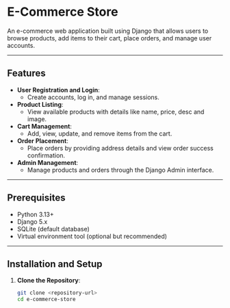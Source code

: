 # E-Commerce Store

An e-commerce web application built using Django that allows users to browse products, add items to their cart, place orders, and manage user accounts.

---

## Features
- **User Registration and Login**: 
  - Create accounts, log in, and manage sessions.
- **Product Listing**: 
  - View available products with details like name, price, desc and image.
- **Cart Management**: 
  - Add, view, update, and remove items from the cart.
- **Order Placement**: 
  - Place orders by providing address details and view order success confirmation.
- **Admin Management**: 
  - Manage products and orders through the Django Admin interface.

---

## Prerequisites
- Python 3.13+
- Django 5.x
- SQLite (default database)
- Virtual environment tool (optional but recommended)

---

## Installation and Setup

1. **Clone the Repository**:
   ```bash
   git clone <repository-url>
   cd e-commerce-store
